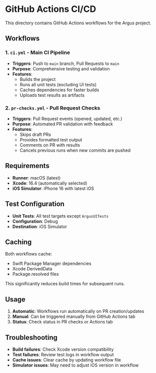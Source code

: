 # GitHub Actions CI/CD

This directory contains GitHub Actions workflows for the Argus project.

## Workflows

### 1. `ci.yml` - Main CI Pipeline
- **Triggers**: Push to `main` branch, Pull Requests to `main`
- **Purpose**: Comprehensive testing and validation
- **Features**:
  - Builds the project
  - Runs all unit tests (excluding UI tests)
  - Caches dependencies for faster builds
  - Uploads test results as artifacts

### 2. `pr-checks.yml` - Pull Request Checks
- **Triggers**: Pull Request events (opened, updated, etc.)
- **Purpose**: Automated PR validation with feedback
- **Features**:
  - Skips draft PRs
  - Provides formatted test output
  - Comments on PR with results
  - Cancels previous runs when new commits are pushed

## Requirements

- **Runner**: macOS (latest)
- **Xcode**: 16.4 (automatically selected)
- **iOS Simulator**: iPhone 16 with latest iOS

## Test Configuration

- **Unit Tests**: All test targets except `ArgusUITests`
- **Configuration**: Debug
- **Destination**: iOS Simulator

## Caching

Both workflows cache:
- Swift Package Manager dependencies
- Xcode DerivedData
- Package.resolved files

This significantly reduces build times for subsequent runs.

## Usage

1. **Automatic**: Workflows run automatically on PR creation/updates
2. **Manual**: Can be triggered manually from GitHub Actions tab
3. **Status**: Check status in PR checks or Actions tab

## Troubleshooting

- **Build failures**: Check Xcode version compatibility
- **Test failures**: Review test logs in workflow output
- **Cache issues**: Clear cache by updating workflow file
- **Simulator issues**: May need to adjust iOS version in workflow

